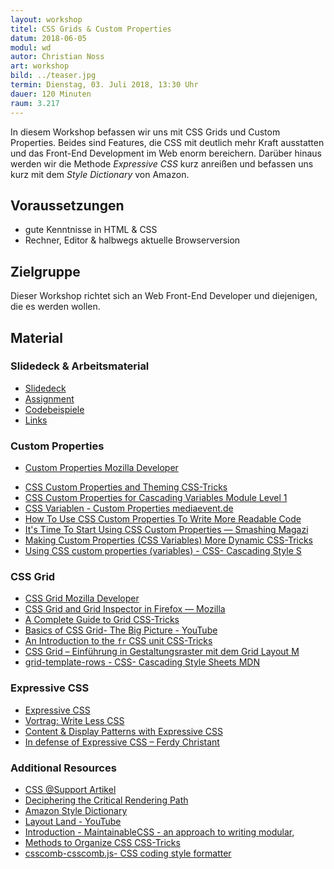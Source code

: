 ```yaml
---
layout: workshop
titel: CSS Grids & Custom Properties
datum: 2018-06-05
modul: wd
autor: Christian Noss
art: workshop
bild: ../teaser.jpg
termin: Dienstag, 03. Juli 2018, 13:30 Uhr
dauer: 120 Minuten
raum: 3.217
---
```


In diesem Workshop befassen wir uns mit CSS Grids und Custom Properties. Beides sind Features, die CSS mit deutlich mehr Kraft ausstatten und das Front-End Development im Web enorm bereichern. Darüber hinaus werden wir die Methode *Expressive CSS* kurz anreißen und befassen uns kurz mit dem *Style Dictionary* von Amazon.

## Voraussetzungen
- gute Kenntnisse in HTML & CSS
- Rechner, Editor & halbwegs aktuelle Browserversion

## Zielgruppe
Dieser Workshop richtet sich an Web Front-End Developer und diejenigen, die es werden wollen.

## Material

### Slidedeck & Arbeitsmaterial
- [Slidedeck](../material/)
- [Assignment](../material/assignments.zip)
- [Codebeispiele](../material/examples.zip)
- [Links](../material/links.zip)


### Custom Properties
- [Custom Properties Mozilla Developer](https://developer.mozilla.org/en-US/docs/Web/CSS/Using_CSS_variables)
* [CSS Custom Properties and Theming CSS-Tricks](https://css-tricks.com/css-custom-properties-theming/)
* [CSS Custom Properties for Cascading Variables Module Level 1](https://drafts.csswg.org/css-variables/#defining-variables)
* [CSS Variablen - Custom Properties mediaevent.de](https://www.mediaevent.de/css/variable.html)
* [How To Use CSS Custom Properties To Write More Readable Code](https://vanseodesign.com/css/custom-properties-and-readability/)
* [It's Time To Start Using CSS Custom Properties — Smashing Magazi](https://www.smashingmagazine.com/2017/04/start-using-css-custom-properties/)
* [Making Custom Properties (CSS Variables) More Dynamic CSS-Tricks](https://css-tricks.com/making-custom-properties-css-variables-dynamic/)
* [Using CSS custom properties (variables) - CSS- Cascading Style S](https://developer.mozilla.org/en-US/docs/Web/CSS/Using_CSS_variables)

### CSS Grid
* [CSS Grid Mozilla Developer](https://www.mozilla.org/en-US/developer/css-grid/)
* [CSS Grid and Grid Inspector in Firefox — Mozilla](https://www.mozilla.org/en-US/developer/css-grid/)
* [A Complete Guide to Grid CSS-Tricks](https://css-tricks.com/snippets/css/complete-guide-grid/)
* [Basics of CSS Grid- The Big Picture - YouTube](https://www.youtube.com/watch?v=FEnRpy9Xfes)
* [An Introduction to the `fr` CSS unit CSS-Tricks](https://css-tricks.com/introduction-fr-css-unit/)
* [CSS Grid – Einführung in Gestaltungsraster mit dem Grid Layout M](https://blog.kulturbanause.de/2013/12/css-grid-layout-module/)
* [grid-template-rows - CSS- Cascading Style Sheets MDN](https://developer.mozilla.org/en-US/docs/Web/CSS/grid-template-rows)

### Expressive CSS
* [Expressive CSS](http://johnpolacek.github.io/expressive-css/)
* [Vortrag: Write Less CSS](https://www.youtube.com/watch?v=y2j6r5V67bY)
* [Content & Display Patterns with Expressive CSS](http://johnpolacek.com/content-display-patterns/)
* [In defense of Expressive CSS – Ferdy Christant](https://ferdychristant.com/in-defense-of-expressive-css-5d44862d5c56)

### Additional Resources
* [CSS @Support Artikel](https://davidwalsh.name/css-supports)
* [Deciphering the Critical Rendering Path](https://calendar.perfplanet.com/2012/deciphering-the-critical-rendering-path/)
* [Amazon Style Dictionary](https://github.com/amzn/style-dictionary)
* [Layout Land - YouTube](https://www.youtube.com/channel/UC7TizprGknbDalbHplROtag)
* [Introduction - MaintainableCSS - an approach to writing modular,](https://maintainablecss.com/chapters/introduction/)
* [Methods to Organize CSS CSS-Tricks](https://css-tricks.com/methods-organize-css/)
* [csscomb-csscomb.js- CSS coding style formatter](https://github.com/csscomb/csscomb.js)